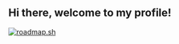 ## Hi there, welcome to my profile!
[![roadmap.sh](https://roadmap.sh/card/wide/66c4c84334a9226f384cd1b1?variant=dark)](https://roadmap.sh)

